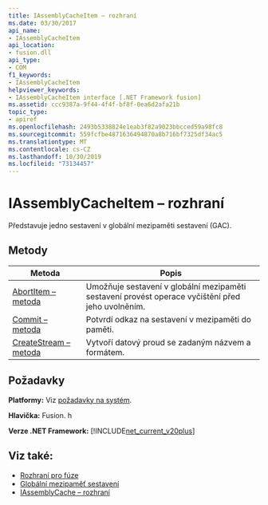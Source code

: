 ```yaml
---
title: IAssemblyCacheItem – rozhraní
ms.date: 03/30/2017
api_name:
- IAssemblyCacheItem
api_location:
- fusion.dll
api_type:
- COM
f1_keywords:
- IAssemblyCacheItem
helpviewer_keywords:
- IAssemblyCacheItem interface [.NET Framework fusion]
ms.assetid: ccc9387a-9f44-4f4f-bf8f-0ea6d2afa21b
topic_type:
- apiref
ms.openlocfilehash: 2493b5338824e1eab3f82a9023bbcced59a98fc8
ms.sourcegitcommit: 559fcfbe4871636494870a8b716bf7325df34ac5
ms.translationtype: MT
ms.contentlocale: cs-CZ
ms.lasthandoff: 10/30/2019
ms.locfileid: "73134457"
---
```

# <a name="iassemblycacheitem-interface"></a>IAssemblyCacheItem – rozhraní
Představuje jedno sestavení v globální mezipaměti sestavení (GAC).  
  
## <a name="methods"></a>Metody  
  
|Metoda|Popis|  
|------------|-----------------|  
|[AbortItem – metoda](iassemblycacheitem-abortitem-method.md)|Umožňuje sestavení v globální mezipaměti sestavení provést operace vyčištění před jeho uvolněním.|  
|[Commit – metoda](iassemblycacheitem-commit-method.md)|Potvrdí odkaz na sestavení v mezipaměti do paměti.|  
|[CreateStream – metoda](iassemblycacheitem-createstream-method.md)|Vytvoří datový proud se zadaným názvem a formátem.|  
  
## <a name="requirements"></a>Požadavky  
 **Platformy:** Viz [požadavky na systém](../../get-started/system-requirements.md).  
  
 **Hlavička:** Fusion. h  
  
 **Verze .NET Framework:** [!INCLUDE[net_current_v20plus](../../../../includes/net-current-v20plus-md.md)]  
  
## <a name="see-also"></a>Viz také:

- [Rozhraní pro fúze](fusion-interfaces.md)
- [Globální mezipaměť sestavení](../../app-domains/gac.md)
- [IAssemblyCache – rozhraní](iassemblycache-interface.md)
